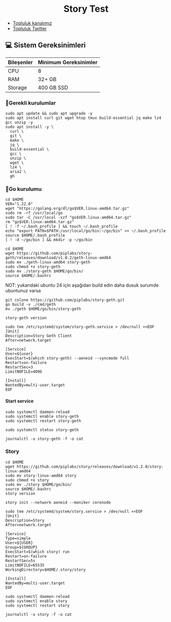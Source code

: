 <h1 align="center"> Story Test </h1>



 * [Topluluk kanalımız](https://t.me/corenodechat)<br>
 * [Topluluk Twitter](https://twitter.com/corenodeHQ)<br>


## 💻 Sistem Gereksinimleri
| Bileşenler | Minimum Gereksinimler | 
| ------------ | ------------ |
| CPU |	8|
| RAM	| 32+ GB |
| Storage	| 400 GB SSD |




### 🚧Gerekli kurulumlar
```
sudo apt update && sudo apt upgrade -y
sudo apt install curl git wget htop tmux build-essential jq make lz4 gcc unzip -y
sudo apt install -y \
  curl \
  git \
  make \
  jq \
  build-essential \
  gcc \
  unzip \
  wget \
  lz4 \
  aria2 \
  gh
```

### 🚧Go kurulumu
```
cd $HOME
VER="1.22.0"
wget "https://golang.org/dl/go$VER.linux-amd64.tar.gz"
sudo rm -rf /usr/local/go
sudo tar -C /usr/local -xzf "go$VER.linux-amd64.tar.gz"
rm "go$VER.linux-amd64.tar.gz"
[ ! -f ~/.bash_profile ] && touch ~/.bash_profile
echo "export PATH=$PATH:/usr/local/go/bin:~/go/bin" >> ~/.bash_profile
source $HOME/.bash_profile
[ ! -d ~/go/bin ] && mkdir -p ~/go/bin
```

```
cd $HOME
wget https://github.com/piplabs/story-geth/releases/download/v1.0.2/geth-linux-amd64
sudo mv ./geth-linux-amd64 story-geth
sudo chmod +x story-geth
sudo mv ./story-geth $HOME/go/bin/
source $HOME/.bashrc
```
NOT: yukarıdaki ubuntu 24 için aşağıdan build edin daha dusuk surumde ubuntunuz varsa
```
git colone https://github.com/piplabs/story-geth.git
go build -v ./cmd/geth
mv ./geth $HOME/go/bin/story-geth
```
```
story-geth version
```


```
sudo tee /etc/systemd/system/story-geth.service > /dev/null <<EOF
[Unit]
Description=Story Geth Client
After=network.target

[Service]
User=${user}
ExecStart=$(which story-geth) --aeneid --syncmode full
Restart=on-failure
RestartSec=3
LimitNOFILE=4096

[Install]
WantedBy=multi-user.target
EOF
```
#### Start service
```
sudo systemctl daemon-reload
sudo systemctl enable story-geth
sudo systemctl restart story-geth
```
```
sudo systemctl status story-geth
```
```
journalctl -u story-geth -f -o cat
```

### Story
```
cd $HOME
wget https://github.com/piplabs/story/releases/download/v1.2.0/story-linux-amd64
sudo mv story-linux-amd64 story
sudo chmod +x story
sudo mv ./story $HOME/go/bin/
source $HOME/.bashrc
story version
```

```
story init --network aeneid --moniker corenode
```

```
sudo tee /etc/systemd/system/story.service > /dev/null <<EOF
[Unit]
Description=Story
After=network.target

[Service]
Type=simple
User=${USER}
Group=${GROUP}
ExecStart=$(which story) run
Restart=on-failure
RestartSec=5s
LimitNOFILE=65535
WorkingDirectory=$HOME/.story/story

[Install]
WantedBy=multi-user.target
EOF
```

```
sudo systemctl daemon-reload
sudo systemctl enable story
sudo systemctl restart story
```
```
journalctl -u story -f -o cat
```



























